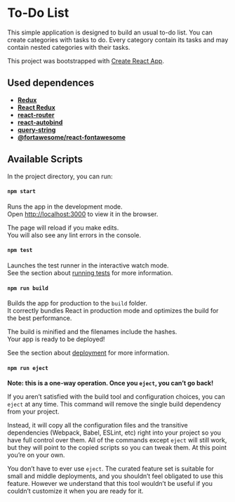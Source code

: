 # To-Do List

This simple application is designed to build an usual to-do list. You can create categories with tasks to do. Every category contain its tasks and may contain nested categories with their tasks.

This project was bootstrapped with [Create React App](https://github.com/facebook/create-react-app).

## Used dependences

* [**Redux**](https://www.npmjs.com/package/redux)
* [**React Redux**](https://www.npmjs.com/package/react-redux)
* [**react-router**](https://www.npmjs.com/package/react-router)
* [**react-autobind**](https://www.npmjs.com/package/react-autobind)
* [**query-string**](https://www.npmjs.com/package/query-string)
* [**@fortawesome/react-fontawesome**](https://www.npmjs.com/package/@fortawesome/react-fontawesome)

## Available Scripts

In the project directory, you can run:

#### `npm start`

Runs the app in the development mode.<br>
Open [http://localhost:3000](http://localhost:3000) to view it in the browser.

The page will reload if you make edits.<br>
You will also see any lint errors in the console.

#### `npm test`

Launches the test runner in the interactive watch mode.<br>
See the section about [running tests](https://facebook.github.io/create-react-app/docs/running-tests) for more information.

#### `npm run build`

Builds the app for production to the `build` folder.<br>
It correctly bundles React in production mode and optimizes the build for the best performance.

The build is minified and the filenames include the hashes.<br>
Your app is ready to be deployed!

See the section about [deployment](https://facebook.github.io/create-react-app/docs/deployment) for more information.

#### `npm run eject`

**Note: this is a one-way operation. Once you `eject`, you can’t go back!**

If you aren’t satisfied with the build tool and configuration choices, you can `eject` at any time. This command will remove the single build dependency from your project.

Instead, it will copy all the configuration files and the transitive dependencies (Webpack, Babel, ESLint, etc) right into your project so you have full control over them. All of the commands except `eject` will still work, but they will point to the copied scripts so you can tweak them. At this point you’re on your own.

You don’t have to ever use `eject`. The curated feature set is suitable for small and middle deployments, and you shouldn’t feel obligated to use this feature. However we understand that this tool wouldn’t be useful if you couldn’t customize it when you are ready for it.

